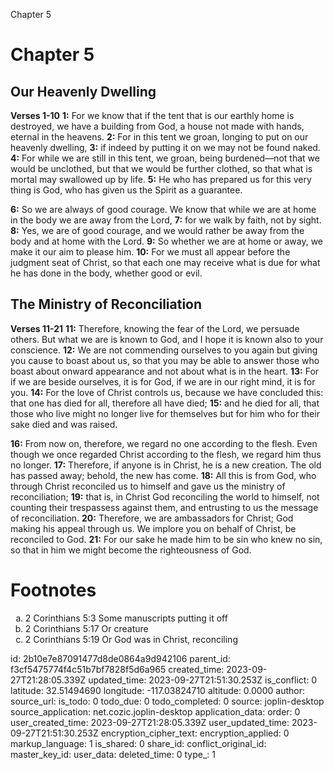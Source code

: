 Chapter 5

# Chapter 5
## Our Heavenly Dwelling
**Verses 1-10**
**1:** For we know that if the tent that is our earthly home is destroyed, we have a building from God, a house not made with hands, eternal in the heavens.
**2:** For in this tent we groan, longing to put on our heavenly dwelling,
**3:** if indeed by putting it on we may not be found naked.
**4:** For while we are still in this tent, we groan, being burdened—not that we would be unclothed, but that we would be further clothed, so that what is mortal may swallowed up by life.
**5:** He who has prepared us for this very thing is God, who has given us the Spirit as a guarantee.

**6:** So we are always of good courage. We know that while we are at home in the body we are away from the Lord,
**7:** for we walk by faith, not by sight.
**8:** Yes, we are of good courage, and we would rather be away from the body and at home with the Lord.
**9:** So whether we are at home or away, we make it our aim to please him.
**10:** For we must all appear before the judgment seat of Christ, so that each one may receive what is due for what he has done in the body, whether good or evil.

## The Ministry of Reconciliation
**Verses 11-21**
**11:** Therefore, knowing the fear of the Lord, we persuade others. But what we are is known to God, and I hope it is known also to your conscience.
**12:** We are not commending ourselves to you again but giving you cause to boast about us, so that you may be able to answer those who boast about onward appearance and not about what is in the heart.
**13:** For if we are beside ourselves, it is for God, if we are in our right mind, it is for you.
**14:** For the love of Christ controls us, because we have concluded this: that one has died for all, therefore all have died;
**15:** and he died for all, that those who live might no longer live for themselves but for him who for their sake died and was raised.

**16:** From now on, therefore, we regard no one according to the flesh. Even though we once regarded Christ according to the flesh, we regard him thus no longer.
**17:** Therefore, if anyone is in Christ, he is a new creation. The old has passed away; behold, the new has come.
**18:** All this is from God, who through Christ reconciled us to himself and gave us the ministry of reconciliation;
**19:** that is, in Christ God reconciling the world to himself, not counting their trespassess against them, and entrusting to us the message of reconciliation.
**20:** Therefore, we are ambassadors for Christ; God making his appeal through us. We implore you on behalf of Christ, be reconciled to God.
**21:** For our sake he made him to be sin who knew no sin, so that in him we might become the righteousness of God.

# Footnotes
<ol type='a'>
	<li>2 Corinthians 5:3 Some manuscripts putting it off</li>
	<li>2 Corinthians 5:17 Or creature</li>
	<li>2 Corinthians 5:19 Or God was in Christ, reconciling</li>
</ol>


id: 2b10e7e87091477d8de0864a9d942106
parent_id: f3cf5475774f4c51b7bf7828f5d6a965
created_time: 2023-09-27T21:28:05.339Z
updated_time: 2023-09-27T21:51:30.253Z
is_conflict: 0
latitude: 32.51494690
longitude: -117.03824710
altitude: 0.0000
author: 
source_url: 
is_todo: 0
todo_due: 0
todo_completed: 0
source: joplin-desktop
source_application: net.cozic.joplin-desktop
application_data: 
order: 0
user_created_time: 2023-09-27T21:28:05.339Z
user_updated_time: 2023-09-27T21:51:30.253Z
encryption_cipher_text: 
encryption_applied: 0
markup_language: 1
is_shared: 0
share_id: 
conflict_original_id: 
master_key_id: 
user_data: 
deleted_time: 0
type_: 1